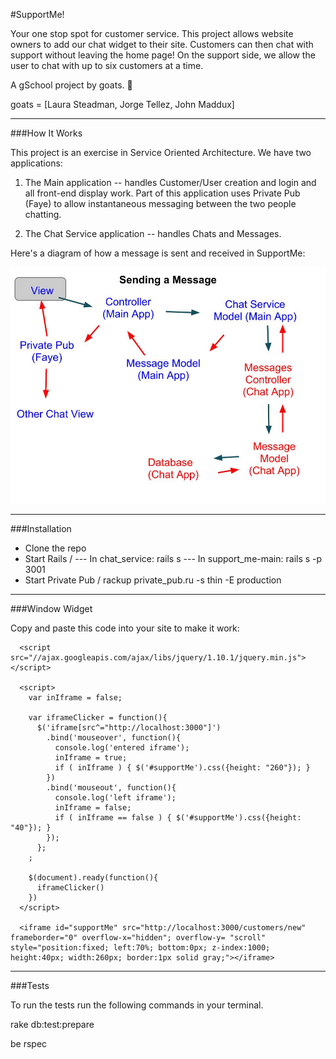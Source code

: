 #SupportMe!

Your one stop spot for customer service. This project allows website owners to add our chat widget to their site. Customers can then chat with support without leaving the home page! On the support side, we allow the user to chat with up to six customers at a time.

A gSchool project by goats. :goat:

goats = [Laura Steadman, Jorge Tellez, John Maddux]

---

###How It Works

This project is an exercise in Service Oriented Architecture. We have two applications:
1. The Main application -- handles Customer/User creation and login and all front-end display work. Part of this application uses Private Pub (Faye) to allow instantaneous messaging between the two people chatting.

2. The Chat Service application -- handles Chats and Messages.

Here's a diagram of how a message is sent and received in SupportMe:

![Send a Message](/support_me-main/app/assets/images/send_a_message.jpg "Diagram of Message Sending")

---

###Installation

* Clone the repo
* Start Rails /
--- In chat_service: rails s
--- In support_me-main: rails s -p 3001
* Start Private Pub / rackup private_pub.ru -s thin -E production

---

###Window Widget

Copy and paste this code into your site to make it work:

```
  <script src="//ajax.googleapis.com/ajax/libs/jquery/1.10.1/jquery.min.js"></script>

  <script>
    var inIframe = false;

    var iframeClicker = function(){
      $('iframe[src^="http://localhost:3000"]')
        .bind('mouseover', function(){
          console.log('entered iframe');
          inIframe = true;
          if ( inIframe ) { $('#supportMe').css({height: "260"}); }
        })
        .bind('mouseout', function(){
          console.log('left iframe');
          inIframe = false;
          if ( inIframe == false ) { $('#supportMe').css({height: "40"}); }
        });
      };
    ;

    $(document).ready(function(){
      iframeClicker()
    })
  </script>

  <iframe id="supportMe" src="http://localhost:3000/customers/new" frameborder="0" overflow-x="hidden"; overflow-y= "scroll" style="position:fixed; left:70%; bottom:0px; z-index:1000; height:40px; width:260px; border:1px solid gray;"></iframe>
```

---

###Tests

To run the tests run the following commands in your terminal.

rake db:test:prepare

be rspec
